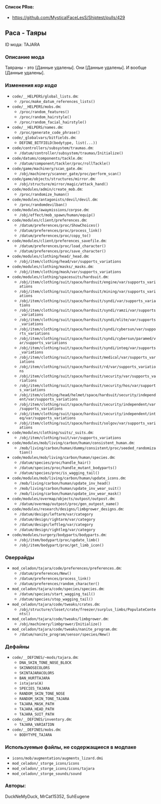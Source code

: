 

#### Список PRов:

- https://github.com/MysticalFaceLesS/Shiptest/pulls/429
<!--
  Ссылки на PRы, связанные с модом:
  - Создание
  - Большие изменения
-->

## Раса - Таяры

ID мода: TAJARA

### Описание мода

Таяраны - это [Данные удалены]. Они [Данные удалены]. И вообще [Данные удалены].
<!--
  Что он делает, что добавляет: что, куда, зачем и почему - всё здесь.
  А также любая полезная информация.
-->

### Изменения *кор кода*

- `code/__HELPERS/global_lists.dm`:
  - `/proc/make_datum_references_lists()`
- `code/__HELPERS/mobs.dm`:
  - `/proc/random_features()`
  - `/proc/random_hairstyle()`
  - `/proc/random_facial_hairstyle()`
- `code/__HELPERS/names.dm`:
  - `/proc/generate_code_phrase()`
- `code/_globalvars/bitfields.dm`:
  - `DEFINE_BITFIELD(bodytype, list(...))`
- `code/controllers/subsystem/traumas.dm`:
  - `/datum/controller/subsystem/traumas/Initialize()`
- `code/datums/components/tackle.dm`:
  - `/datum/component/tackler/proc/rollTackle()`
- `code/game/machinery/scan_gate.dm`:
  - `/obj/machinery/scanner_gate/proc/perform_scan()`
- `code/game/objects/structures/mirror.dm`:
  - `/obj/structure/mirror/magic/attack_hand()`
- `code/modules/admin/create_mob.dm`:
  - `/proc/randomize_human()`
- `code/modules/antagonists/devil/devil.dm`:
  - `/proc/randomdevilban()`
- `code/modules/awaymissions/corpse.dm`:
  - `/obj/effect/mob_spawn/human/equip()`
- `code/modules/client/preferences.dm`:
  - `/datum/preferences/proc/ShowChoices()`
  - `/datum/preferences/proc/process_link()`
  - `/datum/preferences/proc/copy_to()`
- `code/modules/client/preferences_savefile.dm`:
  - `/datum/preferences/proc/load_character()`
  - `/datum/preferences/proc/save_character()`
- `code/modules/clothing/head/_head.dm`:
  - `/obj/item/clothing/head/var/supports_variations`
- `code/modules/clothing/masks/_masks.dm`:
  - `/obj/item/clothing/mask/var/supports_variations`
- `code/modules/clothing/spacesuits/hardsuit.dm`:
  - `/obj/item/clothing/suit/space/hardsuit/engine/var/supports_variations`
  - `/obj/item/clothing/suit/space/hardsuit/mining/var/supports_variations`
  - `/obj/item/clothing/suit/space/hardsuit/syndi/var/supports_variations`
  - `/obj/item/clothing/suit/space/hardsuit/syndi/ramzi/var/supports_variations`
  - `/obj/item/clothing/suit/space/hardsuit/syndi/elite/var/supports_variations`
  - `/obj/item/clothing/suit/space/hardsuit/syndi/cybersun/var/supports_variations`
  - `/obj/item/clothing/suit/space/hardsuit/syndi/cybersun/paramed/var/supports_variations`
  - `/obj/item/clothing/suit/space/hardsuit/syndi/inteq/var/supports_variations`
  - `/obj/item/clothing/suit/space/hardsuit/medical/var/supports_variations`
  - `/obj/item/clothing/suit/space/hardsuit/rd/var/supports_variations`
  - `/obj/item/clothing/suit/space/hardsuit/security/var/supports_variations`
  - `/obj/item/clothing/suit/space/hardsuit/security/hos/var/supports_variations`
  - `/obj/item/clothing/head/helmet/space/hardsuit/security/independent/var/supports_variations`
  - `/obj/item/clothing/suit/space/hardsuit/security/independent/var/supports_variations`
  - `/obj/item/clothing/suit/space/hardsuit/security/independent/inteq/var/supports_variations`
  - `/obj/item/clothing/suit/space/hardsuit/solgov/var/supports_variations`
- `code/modules/clothing/suits/_suits.dm`:
  - `/obj/item/clothing/suit/var/supports_variations`
- `code/modules/mob/living/carbon/human/consistent_human.dm`:
  - `/mob/living/carbon/human/dummy/consistent/proc/seeded_randomization()`
- `code/modules/mob/living/carbon/human/species.dm`:
  - `/datum/species/proc/handle_hair()`
  - `/datum/species/proc/handle_mutant_bodyparts()`
  - `/datum/species/proc/is_wagging_tail()`
- `code/modules/mob/living/carbon/human/update_icons.dm`:
  - `/mob/living/carbon/human/update_inv_head()`
  - `/mob/living/carbon/human/update_inv_wear_suit()`
  - `/mob/living/carbon/human/update_inv_wear_mask()`
- `code/modules/overmap/objects/outpost/outpost.dm`:
  - `/datum/overmap/outpost/proc/gen_outpost_name()`
- `code/modules/research/designs/limbgrower_designs.dm`:
  - `/datum/design/leftarm/var/category`
  - `/datum/design/rightarm/var/category`
  - `/datum/design/leftleg/var/category`
  - `/datum/design/rightleg/var/category`
- `code/modules/surgery/bodyparts/bodyparts.dm`:
  - `/obj/item/bodypart/proc/update_limb()`
  - `/obj/item/bodypart/proc/get_limb_icon()`

### Оверрайды

- `mod_celadon/tajara/code/preferences/preferences.dm`:
  - `/datum/preferences/New()`
  - `/datum/preferences/process_link()`
  - `/datum/preferences/random_character()`
- `mod_celadon/tajara/code/species/species.dm`:
  - `/datum/species/start_wagging_tail()`
  - `/datum/species/stop_wagging_tail()`
- `mod_celadon/tajara/code/tweaks/crates.dm`:
  - `/obj/structure/closet/crate/freezer/surplus_limbs/PopulateContents()`
- `mod_celadon/tajara/code/tweaks/limbgrower.dm`:
  - `/obj/machinery/limbgrower/Initialize()`
- `mod_celadon/tajara/code/tweaks/nanite_program.dm`:
  - `/datum/nanite_program/sensor/species/New()`

### Дефайны

- `code/__DEFINES/~mods/tajara.dm`:
  - `DNA_SKIN_TONE_NOSE_BLOCK`
  - `SKINNOSECOLORS`
  - `SKINTAJARACOLORS`
  - `BAN_HURTTAJARA`
  - `istajara(A)`
  - `SPECIES_TAJARA`
  - `RANDOM_SKIN_TONE_NOSE`
  - `RANDOM_SKIN_TONE_TAJARA`
  - `TAJARA_MASK_PATH`
  - `TAJARA_HEAD_PATH`
  - `TAJARA_SUIT_PATH`
- `code/__DEFINES/inventory.dm`:
  - `TAJARA_VARIATION`
- `code/__DEFINES/mobs.dm`:
  - `BODYTYPE_TAJARA`

### Используемые файлы, не содержащиеся в модпаке

- `icons/mob/augmentation/augments_lizard.dmi`
- `mod_celadon/_storge_icons/icons`
- `mod_celadon/_storge_icons/icons/tajara`
- `mod_celadon/_storge_sounds/sound`

### Авторы:

DuckNeMyDuck, MrCat15352, SuhEugene
